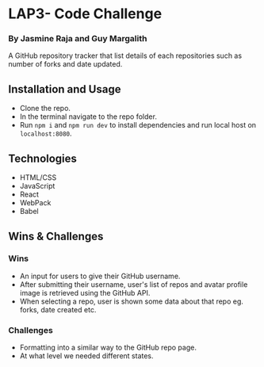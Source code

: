 # LAP3- Code Challenge

### By Jasmine Raja and Guy Margalith

A GitHub repository tracker that list details of each repositories such as number of forks and date updated. 

## Installation and Usage

* Clone the repo.
* In the terminal navigate to the repo folder.
* Run `npm i` and `npm run dev` to install dependencies and run local host on `localhost:8080`.

## Technologies

* HTML/CSS
* JavaScript
* React
* WebPack
* Babel

## Wins & Challenges
### Wins
* An input for users to give their GitHub username.
* After submitting their username, user's list of repos and avatar profile image is retrieved using the GitHub API.
* When selecting a repo, user is shown some data about that repo eg. forks, date created etc.

### Challenges
* Formatting into a similar way to the GitHub repo page. 
* At what level we needed different states.
